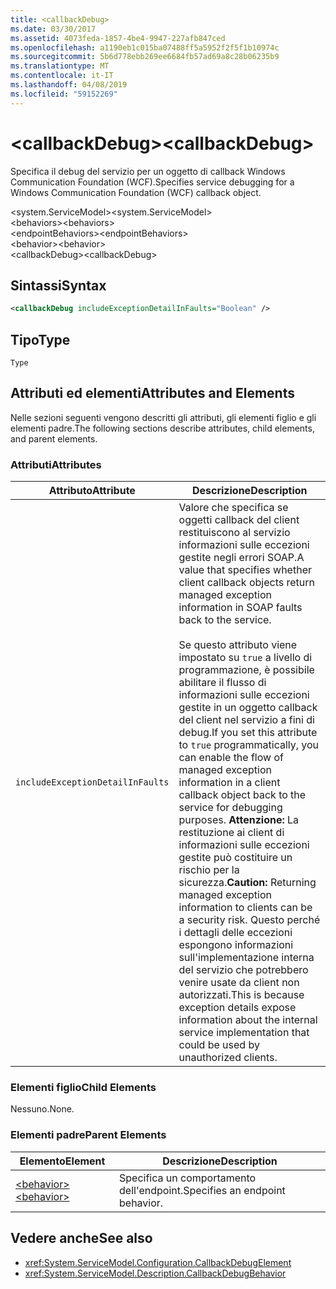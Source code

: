 ```yaml
---
title: <callbackDebug>
ms.date: 03/30/2017
ms.assetid: 4073feda-1857-4be4-9947-227afb847ced
ms.openlocfilehash: a1190eb1c015ba07488ff5a5952f2f5f1b10974c
ms.sourcegitcommit: 5b6d778ebb269ee6684fb57ad69a8c28b06235b9
ms.translationtype: MT
ms.contentlocale: it-IT
ms.lasthandoff: 04/08/2019
ms.locfileid: "59152269"
---
```

# <a name="callbackdebug"></a><span data-ttu-id="8a90a-101">\<callbackDebug></span><span class="sxs-lookup"><span data-stu-id="8a90a-101">\<callbackDebug></span></span>
<span data-ttu-id="8a90a-102">Specifica il debug del servizio per un oggetto di callback Windows Communication Foundation (WCF).</span><span class="sxs-lookup"><span data-stu-id="8a90a-102">Specifies service debugging for a Windows Communication Foundation (WCF) callback object.</span></span>  
  
 <span data-ttu-id="8a90a-103">\<system.ServiceModel></span><span class="sxs-lookup"><span data-stu-id="8a90a-103">\<system.ServiceModel></span></span>  
<span data-ttu-id="8a90a-104">\<behaviors></span><span class="sxs-lookup"><span data-stu-id="8a90a-104">\<behaviors></span></span>  
<span data-ttu-id="8a90a-105">\<endpointBehaviors></span><span class="sxs-lookup"><span data-stu-id="8a90a-105">\<endpointBehaviors></span></span>  
<span data-ttu-id="8a90a-106">\<behavior></span><span class="sxs-lookup"><span data-stu-id="8a90a-106">\<behavior></span></span>  
<span data-ttu-id="8a90a-107">\<callbackDebug></span><span class="sxs-lookup"><span data-stu-id="8a90a-107">\<callbackDebug></span></span>  
  
## <a name="syntax"></a><span data-ttu-id="8a90a-108">Sintassi</span><span class="sxs-lookup"><span data-stu-id="8a90a-108">Syntax</span></span>  
  
```xml  
<callbackDebug includeExceptionDetailInFaults="Boolean" />
```  
  
## <a name="type"></a><span data-ttu-id="8a90a-109">Tipo</span><span class="sxs-lookup"><span data-stu-id="8a90a-109">Type</span></span>  
 `Type`  
  
## <a name="attributes-and-elements"></a><span data-ttu-id="8a90a-110">Attributi ed elementi</span><span class="sxs-lookup"><span data-stu-id="8a90a-110">Attributes and Elements</span></span>  
 <span data-ttu-id="8a90a-111">Nelle sezioni seguenti vengono descritti gli attributi, gli elementi figlio e gli elementi padre.</span><span class="sxs-lookup"><span data-stu-id="8a90a-111">The following sections describe attributes, child elements, and parent elements.</span></span>  
  
### <a name="attributes"></a><span data-ttu-id="8a90a-112">Attributi</span><span class="sxs-lookup"><span data-stu-id="8a90a-112">Attributes</span></span>  
  
|<span data-ttu-id="8a90a-113">Attributo</span><span class="sxs-lookup"><span data-stu-id="8a90a-113">Attribute</span></span>|<span data-ttu-id="8a90a-114">Descrizione</span><span class="sxs-lookup"><span data-stu-id="8a90a-114">Description</span></span>|  
|---------------|-----------------|  
|`includeExceptionDetailInFaults`|<span data-ttu-id="8a90a-115">Valore che specifica se oggetti callback del client restituiscono al servizio informazioni sulle eccezioni gestite negli errori SOAP.</span><span class="sxs-lookup"><span data-stu-id="8a90a-115">A value that specifies whether client callback objects return managed exception information in SOAP faults back to the service.</span></span><br /><br /> <span data-ttu-id="8a90a-116">Se questo attributo viene impostato su `true` a livello di programmazione, è possibile abilitare il flusso di informazioni sulle eccezioni gestite in un oggetto callback del client nel servizio a fini di debug.</span><span class="sxs-lookup"><span data-stu-id="8a90a-116">If you set this attribute to `true` programmatically, you can enable the flow of managed exception information in a client callback object back to the service for debugging purposes.</span></span> <span data-ttu-id="8a90a-117">**Attenzione:**  La restituzione ai client di informazioni sulle eccezioni gestite può costituire un rischio per la sicurezza.</span><span class="sxs-lookup"><span data-stu-id="8a90a-117">**Caution:**  Returning managed exception information to clients can be a security risk.</span></span> <span data-ttu-id="8a90a-118">Questo perché i dettagli delle eccezioni espongono informazioni sull'implementazione interna del servizio che potrebbero venire usate da client non autorizzati.</span><span class="sxs-lookup"><span data-stu-id="8a90a-118">This is because exception details expose information about the internal service implementation that could be used by unauthorized clients.</span></span>|  
  
### <a name="child-elements"></a><span data-ttu-id="8a90a-119">Elementi figlio</span><span class="sxs-lookup"><span data-stu-id="8a90a-119">Child Elements</span></span>  
 <span data-ttu-id="8a90a-120">Nessuno.</span><span class="sxs-lookup"><span data-stu-id="8a90a-120">None.</span></span>  
  
### <a name="parent-elements"></a><span data-ttu-id="8a90a-121">Elementi padre</span><span class="sxs-lookup"><span data-stu-id="8a90a-121">Parent Elements</span></span>  
  
|<span data-ttu-id="8a90a-122">Elemento</span><span class="sxs-lookup"><span data-stu-id="8a90a-122">Element</span></span>|<span data-ttu-id="8a90a-123">Descrizione</span><span class="sxs-lookup"><span data-stu-id="8a90a-123">Description</span></span>|  
|-------------|-----------------|  
|[<span data-ttu-id="8a90a-124">\<behavior></span><span class="sxs-lookup"><span data-stu-id="8a90a-124">\<behavior></span></span>](../../../../../docs/framework/configure-apps/file-schema/wcf/behavior-of-endpointbehaviors.md)|<span data-ttu-id="8a90a-125">Specifica un comportamento dell'endpoint.</span><span class="sxs-lookup"><span data-stu-id="8a90a-125">Specifies an endpoint behavior.</span></span>|  
  
## <a name="see-also"></a><span data-ttu-id="8a90a-126">Vedere anche</span><span class="sxs-lookup"><span data-stu-id="8a90a-126">See also</span></span>

- <xref:System.ServiceModel.Configuration.CallbackDebugElement>
- <xref:System.ServiceModel.Description.CallbackDebugBehavior>
